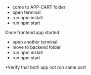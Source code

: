 - come to APP-CART folder 
- open terminal
- run npm install
- run npm start

Once frontend app started

- open another terminal
- move to backend folder
- run npm install
- run npm start

*Verify that both app not ron same port